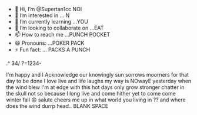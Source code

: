 - 👋 Hi, I’m @Supertan1cc NOI
- 👀 I’m interested in ... N
- 🌱 I’m currently learning ...YOU
- 💞️ I’m looking to collaborate on ...EAT
- 📫 How to reach me ...PUNCH POCKET
- 😄 Pronouns: ...POKER PACK
- ⚡ Fun fact: ...
PACKS A PUNCH 
<!--- STRAIGHT LINING 
Supertan1cc/Supertan1cc is a PLANK 👇 ✨ special ✨ repository because its `README.md` (this file) appears on your GitHub profile.
You can click the Preview link to L 💦 take a look at your changes.
--->.^ 34/ ?=1234- 
I'm happy and I Acknowledge our knowingly sun sorrows moorners for that day to be done I love live and life laughs my way is NOwayE yesterday when the wind blew I'm at edge with this hot days only grow stronger chatter in the skull not so because I long live and come hither yet to come come winter fall 😞 salute cheers me up in what world you living in ?? and where does the wind durrp head..
BLANK SPACE

